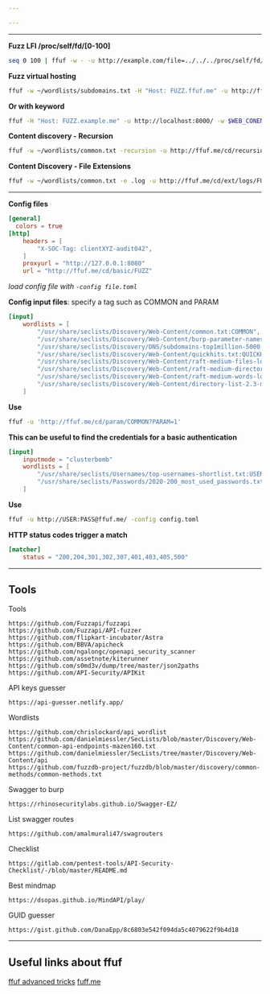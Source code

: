 ```yaml
---

---
```

---

**Fuzz LFI /proc/self/fd/[0-100]** 
```bash
seq 0 100 | ffuf -w - -u http://example.com/file=../../../proc/self/fd/FUZZ
```
**Fuzz virtual hosting**
```bash
ffuf -w ~/wordlists/subdomains.txt -H "Host: FUZZ.ffuf.me" -u http://ffuf.me
```
**Or with keyword**
```bash
ffuf -H "Host: FUZZ.example.me" -u http://localhost:8000/ -w $WEB_CONENT/../DNS/subdomains-top1million-5000.txt
```
**Content discovery - Recursion**
```bash
ffuf -w ~/wordlists/common.txt -recursion -u http://ffuf.me/cd/recursion/FUZZ
```
**Content Discovery - File Extensions**
```bash
ffuf -w ~/wordlists/common.txt -e .log -u http://ffuf.me/cd/ext/logs/FUZZ
```

---

**Config files**
```toml
[general]
  colors = true
[http]
    headers = [
        "X-SOC-Tag: clientXYZ-audit042",
    ]
    proxyurl = "http://127.0.0.1:8080"
    url = "http://ffuf.me/cd/basic/FUZZ"
```
*load config file with `-config file.toml`*

**Config input files**: specify a tag such as COMMON and PARAM
```toml
[input]
    wordlists = [
        "/usr/share/seclists/Discovery/Web-Content/common.txt:COMMON",
        "/usr/share/seclists/Discovery/Web-Content/burp-parameter-names.txt:PARAM",
        "/usr/share/seclists/Discovery/DNS/subdomains-top1million-5000.txt:SUBDOMAINS",
        "/usr/share/seclists/Discovery/Web-Content/quickhits.txt:QUICKHITS",
        "/usr/share/seclists/Discovery/Web-Content/raft-medium-files-lowercase.txt:MEDIUMFILES",
        "/usr/share/seclists/Discovery/Web-Content/raft-medium-directories-lowercase.txt:MEDIUMDIR",
        "/usr/share/seclists/Discovery/Web-Content/raft-medium-words-lowercase.txt:MEDIUMWORDS",
        "/usr/share/seclists/Discovery/Web-Content/directory-list-2.3-medium.txt:DIR2.3M"
    ]
```
**Use**
```bash
ffuf -u 'http://ffuf.me/cd/param/COMMON?PARAM=1'
```

**This can be useful to find the credentials for a basic authentication**
```toml
[input]
    inputmode = "clusterbomb"
    wordlists = [
        "/usr/share/seclists/Usernames/top-usernames-shortlist.txt:USER",
        "/usr/share/seclists/Passwords/2020-200_most_used_passwords.txt:PASS"
    ]
```
**Use**
```bash
ffuf -u http://USER:PASS@ffuf.me/ -config config.toml
```

**HTTP status codes trigger a match**
```toml
[matcher]
    status = "200,204,301,302,307,401,403,405,500"
```

---
## Tools
Tools
```
https://github.com/Fuzzapi/fuzzapi
https://github.com/Fuzzapi/API-fuzzer
https://github.com/flipkart-incubator/Astra
https://github.com/BBVA/apicheck
https://github.com/ngalongc/openapi_security_scanner
https://github.com/assetnote/kiterunner
https://github.com/s0md3v/dump/tree/master/json2paths
https://github.com/API-Security/APIKit
```
API keys guesser
```
https://api-guesser.netlify.app/
```
Wordlists
```
https://github.com/chrislockard/api_wordlist
https://github.com/danielmiessler/SecLists/blob/master/Discovery/Web-Content/common-api-endpoints-mazen160.txt
https://github.com/danielmiessler/SecLists/tree/master/Discovery/Web-Content/api
https://github.com/fuzzdb-project/fuzzdb/blob/master/discovery/common-methods/common-methods.txt
```
Swagger to burp
```
https://rhinosecuritylabs.github.io/Swagger-EZ/
```
List swagger routes
```
https://github.com/amalmurali47/swagrouters
```
Checklist
```
https://gitlab.com/pentest-tools/API-Security-Checklist/-/blob/master/README.md
```
Best mindmap
```
https://dsopas.github.io/MindAPI/play/
```
GUID guesser
```
https://gist.github.com/DanaEpp/8c6803e542f094da5c4079622f9b4d18
```
---
## Useful links about ffuf
[ffuf advanced tricks](https://www.acceis.fr/ffuf-advanced-tricks/)
[fuff.me](http://ffuf.me/)

